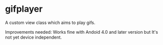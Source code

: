 # gifplayer
A custom view class which aims to play gifs.

Improvements needed:
Works fine with Andoid 4.0 and later version but It's not yet device independent.
